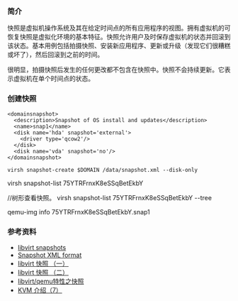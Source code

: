 ### 简介
快照是虚拟机操作系统及其在给定时间点的所有应用程序的视图。拥有虚拟机的可恢复快照是虚拟化环境的基本特征。快照允许用户及时保存虚拟机的状态并回滚到该状态。基本用例包括拍摄快照、安装新应用程序、更新或升级（发现它们很糟糕或坏了），然后回滚到之前的时间。

很明显，拍摄快照后发生的任何更改都不包含在快照中。快照不会持续更新。它表示虚拟机在单个时间点的状态。

### 创建快照
```
<domainsnapshot>
  <description>Snapshot of OS install and updates</description>
  <name>snap1</name>
  <disk name='hda' snapshot='external'>
    <driver type='qcow2'/>
  </disk>
  <disk name='vda' snapshot='no'/>
</domainsnapshot>
```
`virsh snapshot-create $DOMAIN /data/snapshot.xml --disk-only`

virsh snapshot-list 75YTRFrnxK8eSSqBetEkbY

//树形查看快照。
virsh snapshot-list 75YTRFrnxK8eSSqBetEkbY --tree

qemu-img info 75YTRFrnxK8eSSqBetEkbY.snap1

### 参考资料
* [libvirt snapshots](https://wiki.libvirt.org/page/Snapshots)
* [Snapshot XML format](https://libvirt.org/formatsnapshot.html)
* [libvirt 快照 （一）](https://blog.csdn.net/chenyulancn/article/details/12453199)
* [libvirt 快照 （二）](https://blog.csdn.net/chenyulancn/article/details/12453335)
* [libvirt/qemu特性之快照](https://blog.csdn.net/halcyonbaby/article/details/19709735)
* [KVM 介绍（7）](https://www.cnblogs.com/sammyliu/p/4468757.html)
